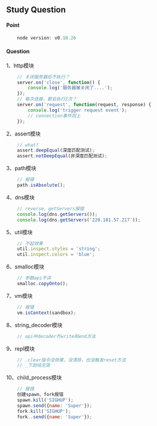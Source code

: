Study Question
----

#### Point
```js
	node version: v0.10.26
```

#### Question
1、http模块
```js
	// 关闭服务器后不执行？
	server.on('close', function() {
		console.log('服务器被关闭了....');
	});
	// 每次连接，都会执行2次？
	server.on('request', function(request, response) {
		console.log('trigger request event');
		// connection事件同上
	});
```

2、assert模块
```js
	// what?
	assert.deepEqual(深度匹配测试);
	assert.notDeepEqual(非深度匹配测试);
```

3、path模块
```js
	// 报错
	path.isAbsolute();
```

4、dns模块
```js
	// reverse、getServers报错
	console.log(dns.getServers());
	console.log(dns.getServers('220.181.57.217'));
```

5、util模块
```js
	// 不起效果
	util.inspect.styles = 'string';
	util.inspect.colors = 'blue';
```

6、smalloc模块
```js
	// 参数api不详
	smalloc.copyOnto();
```

7、vm模块
```js
	// 报错
	vm.isContext(sandbox);
```

8、string_decoder模块
```js
	// api中decoder冇write和end方法
```

9、repl模块
```js
	// .clear指令没效果，没清除，也没触发reset方法
	// _下划线无效
```

10、child_process模块
```js
	// 报错
	创建spawn、fork报错
	spawn.kill('SIGHUP');
	spawn.send({name: 'Super'});
	fork.kill('SIGHUP');
	fork..send({name: 'Super'});
```